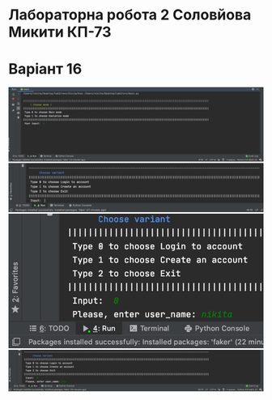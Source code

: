 # Лабораторна робота 2 Соловйова Микити КП-73
# Варіант 16

![1](https://github.com/me4nik/DB/blob/master/Labs/lab2/Screenshoots/Screenshot%20at%20May%2028%2018-19-44.png?raw=true)
![2](https://github.com/me4nik/DB/blob/master/Labs/lab2/Screenshoots/Screenshot%20at%20May%2028%2018-29-06.png?raw=true)
![3](https://github.com/me4nik/DB/blob/master/Labs/lab2/Screenshoots/Screenshot%20at%20May%2028%2018-29-31.png?raw=true)
![4](https://github.com/me4nik/DB/blob/master/Labs/lab2/Screenshoots/Screenshot%20at%20May%2028%2018-30-09.png?raw=true)

